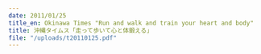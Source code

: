 ```yaml
---
date: 2011/01/25
title_en: Okinawa Times "Run and walk and train your heart and body"
title: 沖縄タイムス「走って歩いて心と体鍛える」
file: "/uploads/t20110125.pdf"
---
```

